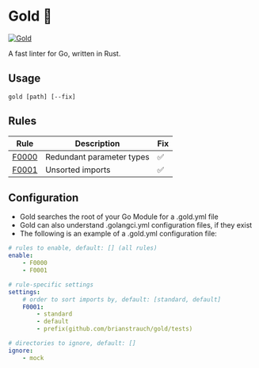 # Gold 🥇

[![Gold](https://img.shields.io/badge/code%20style-gold-yellow)](https://github.com/brianstrauch/gold)

A fast linter for Go, written in Rust.

## Usage

    gold [path] [--fix]

## Rules

| Rule                 | Description                | Fix |
| -------------------- | -------------------------- | --- |
| [F0000](tests/F0000) | Redundant parameter types  | ✅  |
| [F0001](tests/F0001) | Unsorted imports           | ✅  |

## Configuration

* Gold searches the root of your Go Module for a .gold.yml file
* Gold can also understand .golangci.yml configuration files, if they exist
* The following is an example of a .gold.yml configuration file:

```yaml
# rules to enable, default: [] (all rules)
enable:
    - F0000
    - F0001

# rule-specific settings
settings:
    # order to sort imports by, default: [standard, default]
    F0001:
        - standard
        - default
        - prefix(github.com/brianstrauch/gold/tests)

# directories to ignore, default: []
ignore:
    - mock
```
